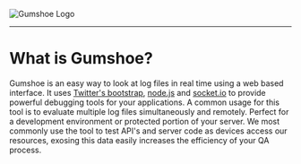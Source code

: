 
![Gumshoe Logo](https://s3.amazonaws.com/solid-github/gumshoe/gumshoe-23033738.png)

* * *


# What is Gumshoe?

Gumshoe is an easy way to look at log files in real time using a web based interface. It uses [Twitter's bootstrap](http://twitter.github.com/bootstrap/),
[node.js](http://nodejs.org/) and [socket.io](http://socket.io) to provide powerful debugging tools for your applications. A common usage for this tool is to
evaluate multiple log files simultaneously and remotely. Perfect for a development environment or protected portion of
your server. We most commonly use the tool to test API's and server code as devices access our resources, exosing this data easily increases the efficiency of your QA process.

